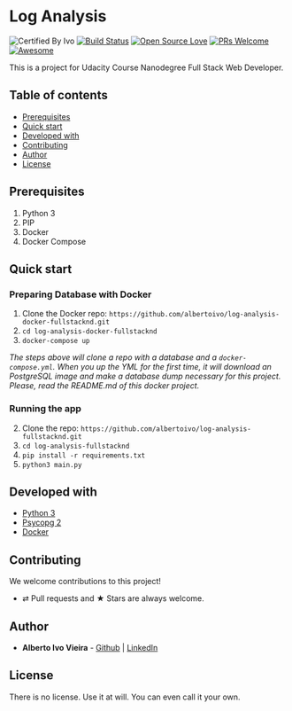 # Log Analysis

![Certified By Ivo](https://img.shields.io/badge/Certified%20By-Ivo-blue.svg)
[![Build Status](https://semaphoreapp.com/api/v1/projects/d4cca506-99be-44d2-b19e-176f36ec8cf1/128505/shields_badge.svg)](https://semaphoreapp.com/boennemann/badges)
[![Open Source Love](https://badges.frapsoft.com/os/v2/open-source.svg?v=102)](https://github.com/ellerbrock/open-source-badge/)
[![PRs Welcome](https://img.shields.io/badge/PRs-welcome-brightgreen.svg?style=flat-square)](http://makeapullrequest.com)
[![Awesome](https://cdn.rawgit.com/sindresorhus/awesome/d7305f38d29fed78fa85652e3a63e154dd8e8829/media/badge.svg)](https://github.com/sindresorhus/awesome)


This is a project for Udacity Course Nanodegree Full Stack Web Developer.

## Table of contents

-   [Prerequisites](#prerequisites)
-   [Quick start](#quick-start)
-   [Developed with](#developed-with)
-   [Contributing](#contributing)
-   [Author](#author)
-   [License](#license)

## Prerequisites

1. Python 3
2. PIP
3. Docker
4. Docker Compose

## Quick start

### Preparing Database with Docker

1. Clone the Docker repo: `https://github.com/albertoivo/log-analysis-docker-fullstacknd.git`
2. `cd log-analysis-docker-fullstacknd`
3. `docker-compose up`

_The steps above will clone a repo with a database and a `docker-compose.yml`. When you up the YML for the first time, it will download an PostgreSQL image and make a database dump necessary for this project. Please, read the README.md of this docker project._

### Running the app

2. Clone the repo: `https://github.com/albertoivo/log-analysis-fullstacknd.git`
3. `cd log-analysis-fullstacknd`
4. `pip install -r requirements.txt`
5. `python3 main.py`

## Developed with

* [Python 3](https://www.python.org/)
* [Psycopg 2](http://initd.org/psycopg/)
* [Docker](https://www.docker.com/)

## Contributing

We welcome contributions to this project!

-   ⇄ Pull requests and ★ Stars are always welcome.

## Author

* **Alberto Ivo Vieira** - [Github](https://github.com/albertoivo) | [LinkedIn](https://www.linkedin.com/in/alberto-ivo-vieira/)

## License

There is no license. Use it at will. You can even call it your own.